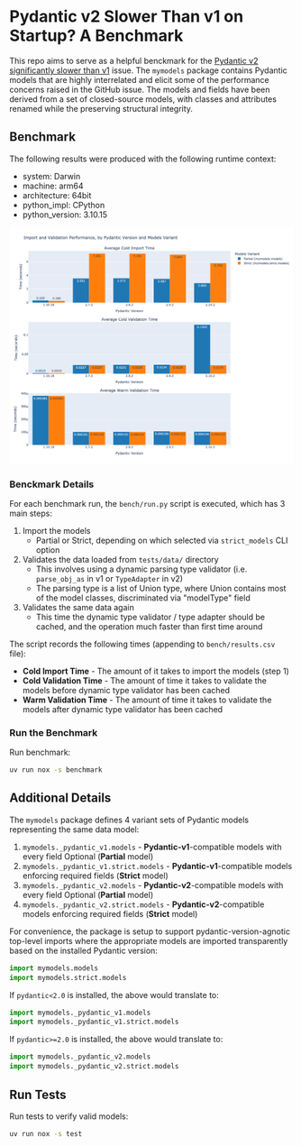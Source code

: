 # Pydantic v2 Slower Than v1 on Startup? A Benchmark

This repo aims to serve as a helpful benckmark for the [Pydantic v2 significantly slower than v1](https://github.com/pydantic/pydantic/discussions/6748) issue.
The `mymodels` package contains Pydantic models that are highly interrelated and elicit some of the
performance concerns raised in the GitHub issue. The models and fields have been derived from a set of closed-source
models, with classes and attributes renamed while the preserving structural integrity.


## Benchmark

The following results were produced with the following runtime context:
* system: Darwin
* machine: arm64
* architecture: 64bit
* python_impl: CPython
* python_version: 3.10.15

![Benchmark Results Plot](bench/results.png)

### Benckmark Details

For each benchmark run, the `bench/run.py` script is executed, which has 3 main steps:
1. Import the models
    - Partial or Strict, depending on which selected via `strict_models` CLI option
2. Validates the data loaded from `tests/data/` directory
    - This involves using a dynamic parsing type validator (i.e. `parse_obj_as` in v1 or `TypeAdapter` in v2)
    - The parsing type is a list of Union type, where Union contains most of the model classes, discriminated via "modelType" field
3. Validates the same data again
    - This time the dynamic type validator / type adapter should be cached, and the operation much faster than first time around
    
The script records the following times (appending to `bench/results.csv` file):
* **Cold Import Time** - The amount of it takes to import the models (step 1)
* **Cold Validation Time** - The amount of time it takes to validate the models before dynamic type validator has been cached
* **Warm Validation Time** - The amount of time it takes to validate the models after dynamic type validator has been cached


### Run the Benchmark

Run benchmark:

```bash
uv run nox -s benchmark
```

## Additional Details

The `mymodels` package defines 4 variant sets of Pydantic models representing the same data model:
1. `mymodels._pydantic_v1.models` - **Pydantic-v1**-compatible models with every field Optional (**Partial** model)
2. `mymodels._pydantic_v1.strict.models` - **Pydantic-v1**-compatible models enforcing required fields (**Strict** model)
1. `mymodels._pydantic_v2.models` - **Pydantic-v2**-compatible models with every field Optional (**Partial** model)
2. `mymodels._pydantic_v2.strict.models` - **Pydantic-v2**-compatible models enforcing required fields (**Strict** model)

For convenience, the package is setup to support pydantic-version-agnotic top-level imports where the appropriate models are
imported transparently based on the installed Pydantic version:

```python
import mymodels.models
import mymodels.strict.models
```

If `pydantic<2.0` is installed, the above would translate to:

```python
import mymodels._pydantic_v1.models
import mymodels._pydantic_v1.strict.models
```

If `pydantic>=2.0` is installed, the above would translate to:

```python
import mymodels._pydantic_v2.models
import mymodels._pydantic_v2.strict.models
```

## Run Tests

Run tests to verify valid models:

```bash
uv run nox -s test
```


